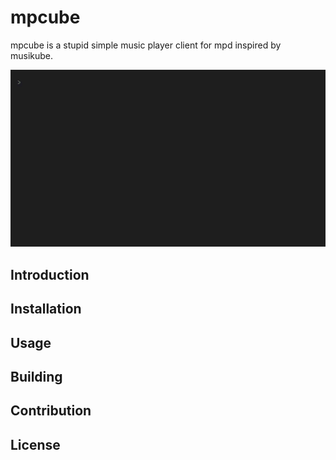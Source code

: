 # mpcube

mpcube is a stupid simple music player client for mpd inspired by musikube. 

![](./demo.gif)

## Introduction

## Installation

## Usage

## Building

## Contribution

## License
